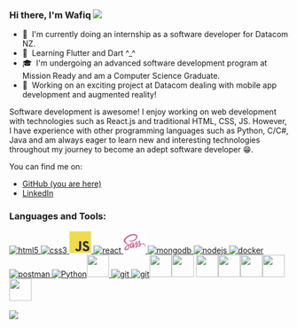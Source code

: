 ### Hi there, I'm Wafiq <img src="https://media.giphy.com/media/hvRJCLFzcasrR4ia7z/giphy.gif" width="25">

- 💼 &nbsp;I'm currently doing an internship as a software developer for Datacom NZ.
- 🌱 &nbsp;Learning Flutter and Dart ^_^
- 🎓 &nbsp;I'm undergoing an advanced software development program at Mission Ready and am a Computer Science Graduate.
- 🔭 &nbsp;Working on an exciting project at Datacom dealing with mobile app development and augmented reality!

Software development is awesome! I enjoy working on web development with technologies such as React.js and traditional HTML, CSS, JS. However, I have experience with other programming languages such as Python, C/C#, Java and am always eager to learn new and interesting technologies throughout my journey to become an adept software developer 😁.

You can find me on:

* [GitHub (you are here)](https://github.com/WafiqAli)
* [LinkedIn](https://www.linkedin.com/in/wafiqcali)

<h3 align="left">Languages and Tools:</h3>
<p align="left">
<a href="https://www.w3.org/html/" target="_blank" rel="noreferrer"> <img src="https://cdn.jsdelivr.net/gh/devicons/devicon/icons/html5/html5-original.svg" alt="html5" width="40" height="40"/> </a><a href="https://www.w3schools.com/css/" target="_blank" rel="noreferrer"> <img src="https://cdn.jsdelivr.net/gh/devicons/devicon/icons/css3/css3-original.svg" alt="css3" width="40" height="40"/> </a> <a href="https://developer.mozilla.org/en-US/docs/Web/JavaScript" target="_blank" rel="noreferrer"> <img src="https://raw.githubusercontent.com/devicons/devicon/master/icons/javascript/javascript-original.svg" alt="javascript" width="40" height="40"/> </a><a href="https://reactjs.org/" target="_blank" rel="noreferrer"> <img src="https://cdn.jsdelivr.net/gh/devicons/devicon/icons/react/react-original.svg" alt="react" width="40" height="40"/> </a><a href="https://sass-lang.com" target="_blank" rel="noreferrer"> <img src="https://raw.githubusercontent.com/devicons/devicon/master/icons/sass/sass-original.svg" alt="sass" width="40" height="40"/> </a><a href="https://www.mongodb.com/" target="_blank" rel="noreferrer"> <img src="https://cdn.jsdelivr.net/gh/devicons/devicon/icons/mongodb/mongodb-original.svg" alt="mongodb" width="40" height="40"/> </a><a href="https://nodejs.org" target="_blank" rel="noreferrer"> <img src="https://cdn.jsdelivr.net/gh/devicons/devicon/icons/nodejs/nodejs-original.svg" alt="nodejs" width="40" height="40"/> </a><a href="https://www.docker.com/" target="_blank" rel="noreferrer"> <img src="https://cdn.jsdelivr.net/gh/devicons/devicon/icons/docker/docker-original.svg" alt="docker" width="40" height="40"/> </a><a href="https://postman.com" target="_blank" rel="noreferrer"> <img src="https://www.vectorlogo.zone/logos/getpostman/getpostman-icon.svg" alt="postman" width="40" height="40"/> </a><a href="https://www.python.org/" target="_blank" rel="noreferrer"><img src="https://raw.githubusercontent.com/danielcranney/readme-generator/main/public/icons/skills/python-colored.svg" width="40" height="40" alt="Python" /></a><a href="https://www.java.com/en/"><img src="https://cdn.jsdelivr.net/gh/devicons/devicon/icons/java/java-original.svg" width="40" height="40"/></a><a href="https://git-scm.com/" target="_blank" rel="noreferrer"> <img src="https://www.vectorlogo.zone/logos/git-scm/git-scm-icon.svg" alt="git" width="40" height="40"/></a><a href="https://code.visualstudio.com/" target="_blank" rel="noreferrer"> <img src="https://cdn.jsdelivr.net/gh/devicons/devicon/icons/vscode/vscode-original.svg" alt="git" width="40" height="40"/></a><a href="https://trello.com/en"><img src="https://cdn.jsdelivr.net/gh/devicons/devicon/icons/trello/trello-plain.svg" width="40" height="40"/></a><a href="https://en.wikipedia.org/wiki/C_(programming_language)#:~:text=C%20is%20an%20imperative%20procedural,all%20with%20minimal%20runtime%20support."><img src="https://cdn.jsdelivr.net/gh/devicons/devicon/icons/c/c-original.svg" width="40" height="40"/></a>
<a href="https://en.wikipedia.org/wiki/C_Sharp_(programming_language)"><img src="https://cdn.jsdelivr.net/gh/devicons/devicon/icons/csharp/csharp-original.svg" width="40" height="40"/></a><a href="https://unity.com/"><img src="https://cdn.jsdelivr.net/gh/devicons/devicon/icons/unity/unity-original.svg" width="40" height="40"/></a><a href="https://flutter.dev/"><img src="https://cdn.jsdelivr.net/gh/devicons/devicon/icons/flutter/flutter-original.svg" width="40" height="40"/></a><a href="https://dart.dev/"><img src="https://cdn.jsdelivr.net/gh/devicons/devicon/icons/dart/dart-original.svg" width="40" height="40"/></a><a href="https://firebase.google.com/"><img src="https://cdn.jsdelivr.net/gh/devicons/devicon/icons/firebase/firebase-plain.svg" width="40" height="40"/></a>
</p>


![](https://github-profile-summary-cards.vercel.app/api/cards/profile-details?username=WafiqAli&theme=monokai)
